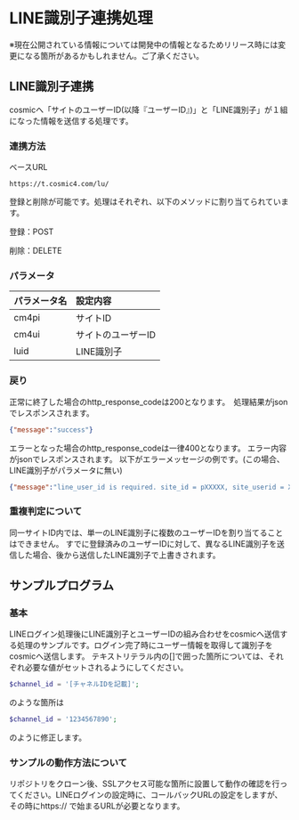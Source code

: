 # LINE識別子連携処理

※現在公開されている情報については開発中の情報となるためリリース時には変更になる箇所があるかもしれません。ご了承ください。

## LINE識別子連携

cosmicへ「サイトのユーザーID(以降『ユーザーID』)」と「LINE識別子」が１組になった情報を送信する処理です。


### 連携方法

ベースURL

```
https://t.cosmic4.com/lu/
```

登録と削除が可能です。処理はそれぞれ、以下のメソッドに割り当てられています。

登録：POST

削除：DELETE


### パラメータ

|パラメータ名|設定内容|
|:-----------|:-----------|
|cm4pi|サイトID|
|cm4ui|サイトのユーザーID|
|luid|LINE識別子|

### 戻り

正常に終了した場合のhttp_response_codeは200となります。　処理結果がjsonでレスポンスされます。

```json
{"message":"success"}
```

エラーとなった場合のhttp_response_codeは一律400となります。 エラー内容がjsonでレスポンスされます。
以下がエラーメッセージの例です。(この場合、LINE識別子がパラメータに無い)
```json
{"message":"line_user_id is required. site_id = pXXXXX, site_userid = XXXXXXXXXX, line_userid = "}
```

### 重複判定について

同一サイトID内では、単一のLINE識別子に複数のユーザーIDを割り当てることはできません。
すでに登録済みのユーザーIDに対して、異なるLINE識別子を送信した場合、後から送信したLINE識別子で上書きされます。


## サンプルプログラム

### 基本

LINEログイン処理後にLINE識別子とユーザーIDの組み合わせをcosmicへ送信する処理のサンプルです。ログイン完了時にユーザー情報を取得して識別子をcosmicへ送信します。
テキストリテラル内の[]で囲った箇所については、それぞれ必要な値がセットされるようにしてください。

```php
$channel_id = '[チャネルIDを記載]';
```

のような箇所は

```php
$channel_id = '1234567890';
```

のように修正します。


### サンプルの動作方法について

リポジトリをクローン後、SSLアクセス可能な箇所に設置して動作の確認を行ってください。LINEログインの設定時に、コールバックURLの設定をしますが、その時にhttps:// で始まるURLが必要となります。
